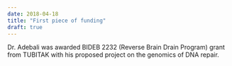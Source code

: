 ```yaml
---
date: 2018-04-18
title: "First piece of funding"
draft: true
---
```


 Dr. Adebali was awarded BIDEB 2232 (Reverse Brain Drain Program) grant from TUBITAK with his proposed project on the genomics of DNA repair.
